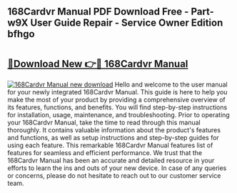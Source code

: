 ## 168Cardvr Manual PDF Download Free - Part-w9X User Guide Repair - Service Owner Edition bfhgo

# <h2><a href="http://cf1589.oget.top/?id=168Cardvr+Manual">🔗Download New 👉🔴 168Cardvr Manual</a></h2>

[![168Cardvr Manual new download](https://i.imgur.com/5g1atiW.png)](http://cf1589.oget.top/?id=168Cardvr+Manual)
Hello and welcome to the user manual for your newly integrated 168Cardvr Manual. This guide is here to help you make the most of your product by providing a comprehensive overview of its features, functions, and benefits. You will find step-by-step instructions for installation, usage, maintenance, and troubleshooting. Prior to operating your 168Cardvr Manual, take the time to read through this manual thoroughly. It contains valuable information about the product's features and functions, as well as setup instructions and step-by-step guides for using each feature. This remarkable 168Cardvr Manual features list of features for seamless and efficient performance. We trust that the 168Cardvr Manual has been an accurate and detailed resource in your efforts to learn the ins and outs of your new device. In case of any queries or concerns, please do not hesitate to reach out to our customer service team.
